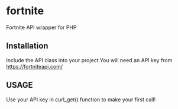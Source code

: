 # fortnite
Fortnite API wrapper for PHP

## Installation
Include the API class into your project.You will need an API key from https://fortniteapi.com/

## USAGE
Use your API key in curl_get() function to make your first call!
